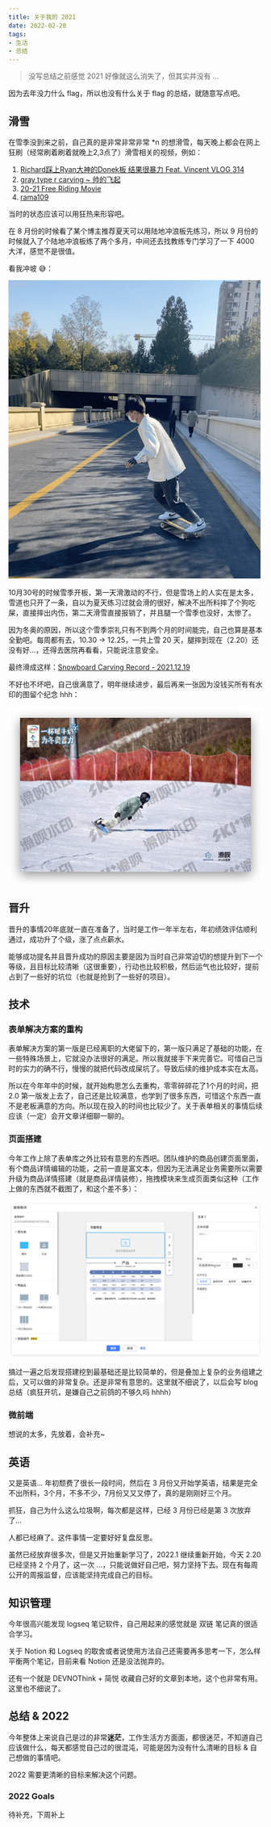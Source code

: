 ```yaml
---
title: 关于我的 2021
date: 2022-02-20
tags:
- 生活
- 总结
---
```


> 没写总结之前感觉 2021 好像就这么消失了，但其实并没有 ...

<!--more-->

因为去年没力什么 flag，所以也没有什么关于 flag 的总结，就随意写点吧。

## 滑雪

在雪季没到来之前，自己真的是非常非常非常 *n 的想滑雪，每天晚上都会在网上狂刷（经常刷着刷着就晚上2,3点了）滑雪相关的视频，例如：

1. [Richard踩上Ryan大神的Donek板 结果很暴力 Feat. Vincent VLOG 314](https://www.youtube.com/watch?v=yyt3k9Tkzx4&t=707s)
2. [gray type r carving ~ 帅的飞起](https://www.youtube.com/watch?v=CecSg3ac9qE)
3. [20-21 Free Riding Movie](https://www.youtube.com/watch?v=Y4kwdi_GwlA)
4. [rama109](https://www.youtube.com/watch?v=PvukG-gsPso)

当时的状态应该可以用狂热来形容吧。

在 8 月份的时候看了某个博主推荐夏天可以用陆地冲浪板先练习，所以 9 月份的时候就入了个陆地冲浪板练了两个多月，中间还去找教练专门学习了一下 4000 大洋，感觉不是很值。

看我冲坡 😅：

<img src="/asset/img/2022/2021-summary-@3.png" width="500px" alt="2021-summary-@3">

10月30号的时候雪季开板，第一天滑激动的不行，但是雪场上的人实在是太多，雪道也只开了一条，自以为夏天练习过就会滑的很好，解决不出所料摔了个狗吃屎，直接摔出内伤，第二天滑雪直接报销了，并且腿一个雪季也没好，太惨了。

因为冬奥的原因，所以这个雪季崇礼只有不到两个月的时间能完，自己也算是基本全勤吧。每周都有去，10.30 → 12.25，一共上雪 20 天，腿摔到现在（2.20）还没有好...，还得去医院再看看，只能说注意安全。

最终滑成这样：[Snowboard Carving Record - 2021.12.19](https://www.bilibili.com/video/BV13L4y1g7WJ/)

不好也不坏吧，自己很满意了，明年继续进步，最后再来一张因为没钱买所有有水印的图留个纪念 hhh：

![Untitled](/asset/img/2022/2021-summary-@2.jpg)


## 晋升

晋升的事情20年底就一直在准备了，当时是工作一年半左右，年初绩效评估顺利通过，成功升了个级，涨了点点薪水。

能够成功提名并且晋升成功的原因主要是因为当时自己非常迫切的想提升到下一个等级，且目标比较清晰（这很重要），行动也比较积极，然后运气也比较好，提前占到了一些好的坑位（也就是抢到了一些好的项目）。

## 技术

### 表单解决方案的重构

表单解决方案的第一版是已经离职的大佬留下的，第一版只满足了基础的功能，在一些特殊场景上，它就没办法很好的满足。所以我就接手下来完善它。可惜自己当时的实力的确不行，慢慢的就把代码改成屎坑了。导致后续的维护成本实在太高。

所以在今年年中的时候，就开始构思怎么去重构，零零碎碎花了1个月的时间，把 2.0 第一版发上去了，自己还是比较满意，也学到了很多东西，可惜这个东西一直不是老板满意的方向。所以现在投入的时间也比较少了。关于表单相关的事情后续应该（一定）会开文章详细聊一聊的。

### 页面搭建

今年工作上除了表单库之外比较有意思的东西吧。团队维护的商品创建页面里面，有个商品详情编辑的功能，之前一直是富文本，但因为无法满足业务需要所以需要升级为商品详情搭建（就是商品详情装修），拖拽模块来生成页面类似这种（工作上做的东西就不截图了，和这个差不多）：

![Untitled](/asset/img/2022/2021-summary-@1.jpg)

搞过一遍之后发现搭建挖到最基础还是比较简单的，但是叠加上复杂的业务组建之后，又可以做的非常复杂。还是非常有意思的。这里就不细说了，以后会写 blog 总结（疯狂开坑，是嫌自己之前鸽的不够久吗 hhhh）

### 微前端

想说的太多，先放着，会补充~

## 英语

又是英语... 年初颓费了很长一段时间，然后在 3 月份又开始学英语，结果是完全不出所料，3个月，不多不少，7月份又又又停了，真的是刚刚好三个月。

抓狂，自己为什么这么垃圾啊，每次都是这样，已经 3 月份已经是第 3 次放弃了...

人都已经麻了。这件事情一定要好好复盘反思。

虽然已经放弃很多次，但是又开始重新学习了，2022.1 继续重新开始，今天 2.20 已经坚持 2 个月了，这一次 ...，只能说做好自己吧，努力坚持下去。现在有每周公开的周报监督，应该能坚持完成自己的目标。

## 知识管理

今年很高兴能发现 logseq 笔记软件，自己用起来的感觉就是 双链 笔记真的很适合学习。

关于 Notion 和 Logseq 的取舍或者说使用方法自己还需要再多思考一下，怎么样平衡两个笔记，目前来看 Notion 还是没法抛弃的。

还有一个就是 DEVNOThink + 简悦 收藏自己好的文章到本地，这个也非常有用。这里也不细说了。


## 总结 & 2022

今年整体上来说自己是过的非常**迷茫**，工作生活方方面面，都很迷茫，不知道自己应该做什么，每天都感觉自己过的很混沌，可能是因为没有什么清晰的目标 & 自己想做的事情吧。

2022 需要更清晰的目标来解决这个问题。

### 2022 Goals

待补充，下周补上

